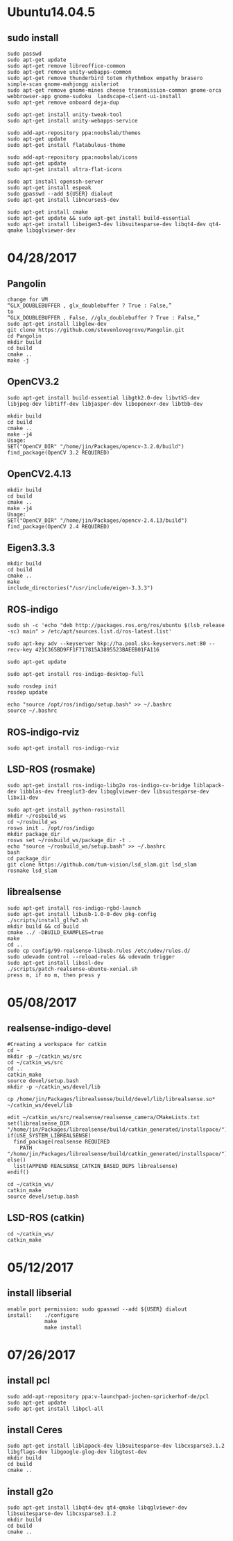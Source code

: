 # Ubuntu14.04.5

## sudo install
	sudo passwd
	sudo apt-get update
	sudo apt-get remove libreoffice-common
	sudo apt-get remove unity-webapps-common
	sudo apt-get remove thunderbird totem rhythmbox empathy brasero simple-scan gnome-mahjongg aisleriot 
	sudo apt-get remove gnome-mines cheese transmission-common gnome-orca webbrowser-app gnome-sudoku  landscape-client-ui-install  
	sudo apt-get remove onboard deja-dup 

	sudo apt-get install unity-tweak-tool 
	sudo apt-get install unity-webapps-service

	sudo add-apt-repository ppa:noobslab/themes
	sudo apt-get update
	sudo apt-get install flatabulous-theme

	sudo add-apt-repository ppa:noobslab/icons
	sudo apt-get update
	sudo apt-get install ultra-flat-icons

	sudo apt install openssh-server
	sudo apt-get install espeak
	sudo gpasswd --add ${USER} dialout
	sudo apt-get install libncurses5-dev

	sudo apt-get install cmake
	sudo apt-get update && sudo apt-get install build-essential
	sudo apt-get install libeigen3-dev libsuitesparse-dev libqt4-dev qt4-qmake libqglviewer-dev


# 04/28/2017
## Pangolin
	change for VM
	“GLX_DOUBLEBUFFER , glx_doublebuffer ? True : False,”
	to
	“GLX_DOUBLEBUFFER , False, //glx_doublebuffer ? True : False,”
	sudo apt-get install libglew-dev
	git clone https://github.com/stevenlovegrove/Pangolin.git
	cd Pangolin
	mkdir build
	cd build
	cmake ..
	make -j

## OpenCV3.2
	sudo apt-get install build-essential libgtk2.0-dev libvtk5-dev libjpeg-dev libtiff-dev libjasper-dev libopenexr-dev libtbb-dev
	
	mkdir build
	cd build
	cmake ..
	make -j4
	Usage:
	SET("OpenCV_DIR" "/home/jin/Packages/opencv-3.2.0/build")
	find_package(OpenCV 3.2 REQUIRED)
## OpenCV2.4.13
	mkdir build
	cd build
	cmake ..
	make -j4
	Usage:
	SET("OpenCV_DIR" "/home/jin/Packages/opencv-2.4.13/build")
	find_package(OpenCV 2.4 REQUIRED)

## Eigen3.3.3
	mkdir build
	cd build
	cmake ..
	make
	include_directories("/usr/include/eigen-3.3.3")

## ROS-indigo
	sudo sh -c 'echo "deb http://packages.ros.org/ros/ubuntu $(lsb_release -sc) main" > /etc/apt/sources.list.d/ros-latest.list'

	sudo apt-key adv --keyserver hkp://ha.pool.sks-keyservers.net:80 --recv-key 421C365BD9FF1F717815A3895523BAEEB01FA116

	sudo apt-get update

	sudo apt-get install ros-indigo-desktop-full

	sudo rosdep init
	rosdep update

	echo "source /opt/ros/indigo/setup.bash" >> ~/.bashrc
	source ~/.bashrc
## ROS-indigo-rviz
	sudo apt-get install ros-indigo-rviz

## LSD-ROS (rosmake)
	sudo apt-get install ros-indigo-libg2o ros-indigo-cv-bridge liblapack-dev libblas-dev freeglut3-dev libqglviewer-dev libsuitesparse-dev libx11-dev

	sudo apt-get install python-rosinstall
	mkdir ~/rosbuild_ws
	cd ~/rosbuild_ws
	rosws init . /opt/ros/indigo
	mkdir package_dir
	rosws set ~/rosbuild_ws/package_dir -t .
	echo "source ~/rosbuild_ws/setup.bash" >> ~/.bashrc
	bash
	cd package_dir
	git clone https://github.com/tum-vision/lsd_slam.git lsd_slam
	rosmake lsd_slam

## librealsense
	sudo apt-get install ros-indigo-rgbd-launch
	sudo apt-get install libusb-1.0-0-dev pkg-config
	./scripts/install_glfw3.sh
	mkdir build && cd build
	cmake ../ -DBUILD_EXAMPLES=true
	make
	cd ..
	sudo cp config/99-realsense-libusb.rules /etc/udev/rules.d/
	sudo udevadm control --reload-rules && udevadm trigger
	sudo apt-get install libssl-dev
	./scripts/patch-realsense-ubuntu-xenial.sh
	press m, if no m, then press y

# 05/08/2017
## realsense-indigo-devel
	#Creating a workspace for catkin
	cd ~
	mkdir -p ~/catkin_ws/src
	cd ~/catkin_ws/src
	cd ..
	catkin_make
	source devel/setup.bash
	mkdir -p ~/catkin_ws/devel/lib
	
	cp /home/jin/Packages/librealsense/build/devel/lib/librealsense.so* ~/catkin_ws/devel/lib

	edit ~/catkin_ws/src/realsense/realsense_camera/CMakeLists.txt
	set(librealsense_DIR "/home/jin/Packages/librealsense/build/catkin_generated/installspace/")
	if(USE_SYSTEM_LIBREALSENSE)
	  find_package(realsense REQUIRED 
		PATH "/home/jin/Packages/librealsense/build/catkin_generated/installspace/")
	else()
	  list(APPEND REALSENSE_CATKIN_BASED_DEPS librealsense)
	endif()

	cd ~/catkin_ws/
	catkin_make
	source devel/setup.bash
## LSD-ROS (catkin)
	cd ~/catkin_ws/
	catkin_make
		
# 05/12/2017
## install libserial
	enable port permission: sudo gpasswd --add ${USER} dialout
	install:	./configure 
				make
				make install

# 07/26/2017
## install pcl
	sudo add-apt-repository ppa:v-launchpad-jochen-sprickerhof-de/pcl
	sudo apt-get update
	sudo apt-get install libpcl-all

## install Ceres
	sudo apt-get install liblapack-dev libsuitesparse-dev libcxsparse3.1.2 libgflags-dev libgoogle-glog-dev libgtest-dev
	mkdir build
	cd build
	cmake ..

## install g2o
	sudo apt-get install libqt4-dev qt4-qmake libqglviewer-dev libsuitesparse-dev libcxsparse3.1.2
	mkdir build
	cd build
	cmake ..
